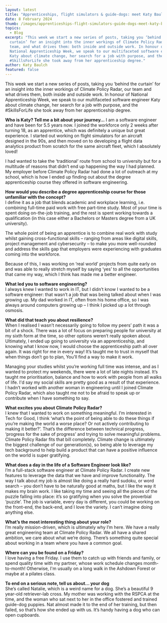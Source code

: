 ```yaml
---
layout: latest
title: "Apprenticeships, flight simulators & guide-dogs: meet Katy Baulch"
date: 8 February 2024
thumb: /images/apprenticeships-flight-simulators-guide-dogs-meet-katy-baulch/apprenticeships-min.jpg
topics:
  - Blog
excerpt: "This week we start a new series of posts, taking you ‘behind the
  curtain’ for an insight into the inner workings of Climate Policy Radar, our
  team, and what drives them: both inside and outside work. In honour of
  National Apprenticeship Week, we speak to our multifaceted software engineer
  Katy about climate change, her search for a job with purpose, and the
  #SkillsForLife she took away from her apprenticeship degree."
author: Katy Baulch
featured: false
---
```

This week we start a new series of posts, taking you ‘behind the curtain’ for an insight into the inner workings of Climate Policy Radar, our team and what drives them, both inside and outside work. In honour of National Apprenticeship Week, we speak to our multifaceted software engineer Katy about climate change, her search for a job with purpose, and the #SkillsForLife she took away from her apprenticeship degree.

**Who is Katy? Tell me a bit about your journey…**
I am a software engineer and have been for 5.5 years now. I joined the workforce only 2 weeks after turning 18, as an apprentice, which was definitely a unique but great experience. I started out working on flight simulators for an aircraft designed in the 90s, and then moved on to developing a flight data analytics product from scratch for the same aircraft fleet, which I absolutely loved! 

I had wanted to take the ‘traditional’ route from school to university but for a multitude of reasons that didn’t end up happening the way I had planned. My employer before Climate Policy Radar had done a lot of outreach at my school, which is how I ended up finding out about the degree apprenticeship course they offered in software engineering. 

**How would you describe a degree apprenticeship course for those unfamiliar with the concept?**\
I define it as a job that blends academic and workplace learning, i.e. combining full-time paid work with free part-time study. Most of your time is spent doing on-the-job training, and the rest is spent working towards a qualification (in this case either a Bachelors or Masters degree from a UK university). 

The whole point of being an apprentice is to combine real work with study whilst gaining cross-functional skills – ranging from areas like digital skills, project management and cybersecurity – to make you more well-rounded and address the skills gap that employers were experiencing with graduates coming into the workforce. 

Because of this, I was working on ‘real world’ projects from quite early on and was able to really stretch myself by saying ‘yes’ to all the opportunities that came my way, which I think has made me a better engineer.

**What led you to software engineering?**\
I always knew I wanted to work in IT, but I didn’t know I wanted to be a software engineer: that wasn’t a job that was being talked about when I was growing up. My dad worked in IT, often from his home office, so I was always around computers growing up – I think I picked up a lot through osmosis. 

**What did that teach you about resilience?**\
When I realised I wasn’t necessarily going to follow my peers’ path it was a bit of a shock. There was a lot of focus on preparing people for university at my sixth form at the time, so other options weren’t really spoken about. Ultimately, I ended up going to university via an apprenticeship, and knowing what I know now, I would choose the apprenticeship path all over again. It was right for me in every way! It’s taught me to trust in myself that when things don’t go to plan, You’ll find a way to make it work. 

Managing your studies whilst you’re working full time was intense, and as I wanted to protect my weekends, there were a lot of late nights instead. It’s taught me prioritisation, balance and how to work with people from all walks of life. I'd say my social skills are pretty good as a result of that experience. I hadn’t worked with another woman in engineering until I joined Climate Policy Radar, which also taught me not to be afraid to speak up or contribute when I have something to say. 

**What excites you about Climate Policy Radar?**\
I knew that I wanted to work on something meaningful. I’m interested in Tech for Good, I think ‘what’s the point of being able to do these things if you’re making the world a worse place? Or not actively contributing to making it better?’. That’s the difference between technical progress, ‘progress for the sake of progress’ and trying to solve meaningful problems. Climate Policy Radar fits that bill completely. Climate change is ultimately the biggest challenge of our generation(s), so being able to leverage my tech background to help build a product that can have a positive influence on the world is super gratifying. 

**What does a day in the life of a Software Engineer look like?**\
I’m a full-stack software engineer at Climate Policy Radar. I create new features to leverage the data that we have and improve functionality. The way I talk about my job is almost like doing a really hard sudoku, or word search – you don’t have to be naturally good at maths, but I like the way it makes my brain work. I like taking my time and seeing all the pieces of the puzzle falling into place: it’s so gratifying when you solve the proverbial ‘puzzle’. The job is variable, every day is different, you could be working on the front-end, the back-end, and I love the variety. I can’t imagine doing anything else. 

**What’s the most interesting thing about your role?**\
I’m really mission-driven, which is ultimately why I’m here. We have a really great engineering team at Climate Policy Radar. We all have a shared ambition, we care about what we’re doing. There’s something quite special about working in a team where you have a common goal.

**Where can you be found on a Friday?**\
I love having a free Friday. I use them to catch up with friends and family, or spend quality time with my partner, whose work schedule changes month-to-month! Otherwise, I'm usually on a long walk in the Ashdown Forest or maybe at a pilates class.

**To end on a serious note, tell us about... your dog**\
She’s called Natalie, which is a weird name for a dog. She’s a beautiful 9 year-old retriever-lab cross. My mother was working with the RSPCA at the time, and the woman who sat next to her in the office fostered and trained  guide-dog puppies. Nat almost made it to the end of her training, but then failed, so that’s how she ended up with us. It’s handy having a dog who can open cupboards.